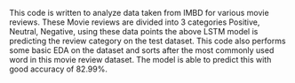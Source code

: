 This code is written to analyze data taken from IMBD for various movie reviews. These Movie reviews are divided into 3 categories Positive, Neutral, Negative, using these data points the above LSTM model is predicting the review category on the test dataset. This code also performs some basic EDA on the dataset and sorts after the most commonly used word in this movie review dataset.
The model is able to predict this with good accuracy of 82.99%.
